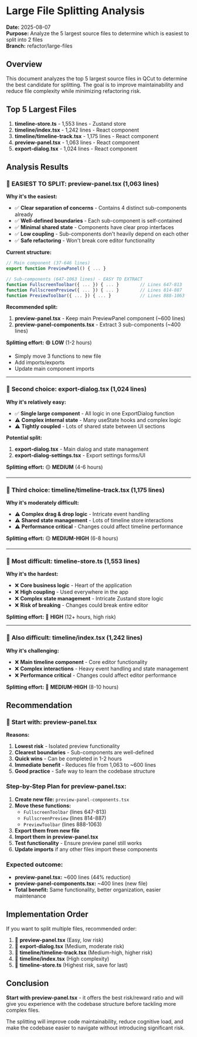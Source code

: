 # Large File Splitting Analysis

**Date:** 2025-08-07  
**Purpose:** Analyze the 5 largest source files to determine which is easiest to split into 2 files  
**Branch:** refactor/large-files

## Overview

This document analyzes the top 5 largest source files in QCut to determine the best candidate for splitting. The goal is to improve maintainability and reduce file complexity while minimizing refactoring risk.

## Top 5 Largest Files

1. **timeline-store.ts** - 1,553 lines - Zustand store
2. **timeline/index.tsx** - 1,242 lines - React component  
3. **timeline/timeline-track.tsx** - 1,175 lines - React component
4. **preview-panel.tsx** - 1,063 lines - React component
5. **export-dialog.tsx** - 1,024 lines - React component

## Analysis Results

### 🥇 **EASIEST TO SPLIT: preview-panel.tsx** (1,063 lines)

**Why it's the easiest:**
- ✅ **Clear separation of concerns** - Contains 4 distinct sub-components already
- ✅ **Well-defined boundaries** - Each sub-component is self-contained
- ✅ **Minimal shared state** - Components have clear prop interfaces
- ✅ **Low coupling** - Sub-components don't heavily depend on each other
- ✅ **Safe refactoring** - Won't break core editor functionality

**Current structure:**
```typescript
// Main component (37-646 lines)
export function PreviewPanel() { ... }

// Sub-components (647-1063 lines) - EASY TO EXTRACT
function FullscreenToolbar({ ... }) { ... }        // Lines 647-813
function FullscreenPreview({ ... }) { ... }        // Lines 814-887  
function PreviewToolbar({ ... }) { ... }           // Lines 888-1063
```

**Recommended split:**
1. **preview-panel.tsx** - Keep main PreviewPanel component (~600 lines)
2. **preview-panel-components.tsx** - Extract 3 sub-components (~400 lines)

**Splitting effort:** 🟢 **LOW** (1-2 hours)
- Simply move 3 functions to new file
- Add imports/exports
- Update main component imports

---

### 🥈 **Second choice: export-dialog.tsx** (1,024 lines)

**Why it's relatively easy:**
- ✅ **Single large component** - All logic in one ExportDialog function
- ⚠️ **Complex internal state** - Many useState hooks and complex logic
- ⚠️ **Tightly coupled** - Lots of shared state between UI sections

**Potential split:**
1. **export-dialog.tsx** - Main dialog and state management
2. **export-dialog-settings.tsx** - Export settings forms/UI

**Splitting effort:** 🟡 **MEDIUM** (4-6 hours)

---

### 🥉 **Third choice: timeline/timeline-track.tsx** (1,175 lines)

**Why it's moderately difficult:**
- ⚠️ **Complex drag & drop logic** - Intricate event handling
- ⚠️ **Shared state management** - Lots of timeline store interactions
- ⚠️ **Performance critical** - Changes could affect timeline performance

**Splitting effort:** 🟡 **MEDIUM-HIGH** (6-8 hours)

---

### 🚫 **Most difficult: timeline-store.ts** (1,553 lines)

**Why it's the hardest:**
- ❌ **Core business logic** - Heart of the application
- ❌ **High coupling** - Used everywhere in the app
- ❌ **Complex state management** - Intricate Zustand store logic
- ❌ **Risk of breaking** - Changes could break entire editor

**Splitting effort:** 🔴 **HIGH** (12+ hours, high risk)

---

### 🚫 **Also difficult: timeline/index.tsx** (1,242 lines)

**Why it's challenging:**
- ❌ **Main timeline component** - Core editor functionality
- ❌ **Complex interactions** - Heavy event handling and state management
- ❌ **Performance critical** - Changes could affect editor performance

**Splitting effort:** 🔴 **MEDIUM-HIGH** (8-10 hours)

## Recommendation

### 🎯 **Start with: preview-panel.tsx**

**Reasons:**
1. **Lowest risk** - Isolated preview functionality
2. **Clearest boundaries** - Sub-components are well-defined
3. **Quick wins** - Can be completed in 1-2 hours
4. **Immediate benefit** - Reduces file from 1,063 to ~600 lines
5. **Good practice** - Safe way to learn the codebase structure

### Step-by-Step Plan for preview-panel.tsx:

1. **Create new file:** `preview-panel-components.tsx`
2. **Move these functions:**
   - `FullscreenToolbar` (lines 647-813)
   - `FullscreenPreview` (lines 814-887)
   - `PreviewToolbar` (lines 888-1063)
3. **Export them from new file**
4. **Import them in preview-panel.tsx**
5. **Test functionality** - Ensure preview panel still works
6. **Update imports** if any other files import these components

### Expected outcome:
- **preview-panel.tsx:** ~600 lines (44% reduction)
- **preview-panel-components.tsx:** ~400 lines (new file)
- **Total benefit:** Same functionality, better organization, easier maintenance

## Implementation Order

If you want to split multiple files, recommended order:

1. 🥇 **preview-panel.tsx** (Easy, low risk)
2. 🥈 **export-dialog.tsx** (Medium, moderate risk)  
3. 🥉 **timeline/timeline-track.tsx** (Medium-high, higher risk)
4. 🚫 **timeline/index.tsx** (High complexity)
5. 🚫 **timeline-store.ts** (Highest risk, save for last)

## Conclusion

**Start with preview-panel.tsx** - it offers the best risk/reward ratio and will give you experience with the codebase structure before tackling more complex files.

The splitting will improve code maintainability, reduce cognitive load, and make the codebase easier to navigate without introducing significant risk.